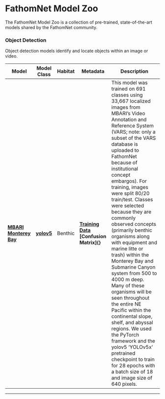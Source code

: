 # FathomNet Model Zoo
The FathomNet Model Zoo is a collection of pre-trained, state-of-the-art models shared by the FathomNet community.


### Object Detection <a name="object_detection"/>
Object detection models identify and locate objects within an image or video.

|Model |Model Class |Habitat |Metadata |Description |
|-|-|-|-|-|
|<b>[MBARI Monterey Bay](http://fathomnet.org/static/models/mbari-mb-benthic-33k.pt)</b>|<b>[yolov5](https://github.com/ultralytics/yolov5)</b>|Benthic|<b>[Training Data]()</b><br><b>[Confusion Matrix]{}</b>|This model was trained on 691 classes using 33,667 localized images from MBARI’s Video Annotation and Reference System (VARS; note: only a subset of the VARS database is uploaded to FathomNet because of institutional concept embargos). For training, images were split 80/20 train/test. Classes were selected because they are commonly observed concepts (primarily benthic organisms along with equipment and marine litte or trash) within the Monterey Bay and Submarine Canyon system from 500 to 4000 m deep. Many of these organisms will be seen throughout the entire NE Pacific within the continental slope, shelf, and abyssal regions. We used the PyTorch framework and the yolov5 ‘YOLOv5x’ pretrained checkpoint to train for 28 epochs with a batch size of 18 and image size of 640 pixels.|
<hr>



